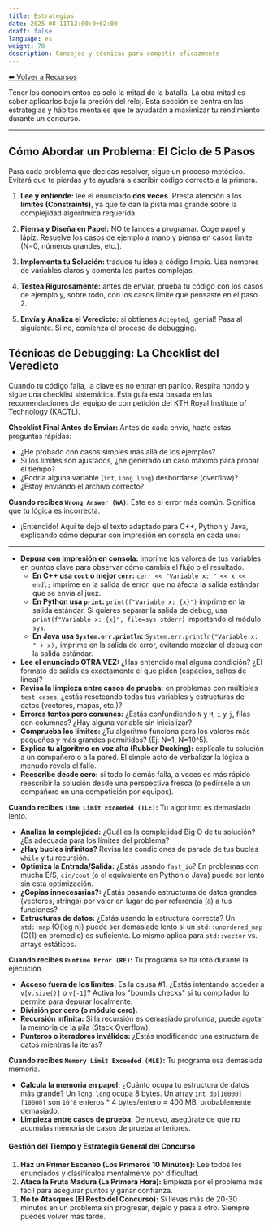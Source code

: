```yaml
---
title: Estrategias
date: 2025-08-11T12:00:0+02:00
draft: false
language: es
weight: 70
description: Consejos y técnicas para competir eficazmente
---
```


[⬅ Volver a Recursos](../)


Tener los conocimientos es solo la mitad de la batalla. La otra mitad es saber aplicarlos bajo la presión del reloj. Esta sección se centra en las estrategias y hábitos mentales que te ayudarán a maximizar tu rendimiento durante un concurso.

---

## Cómo Abordar un Problema: El Ciclo de 5 Pasos

Para cada problema que decidas resolver, sigue un proceso metódico. Evitará que te pierdas y te ayudará a escribir código correcto a la primera.

1.  **Lee y entiende:** lee el enunciado **dos veces**. Presta atención a los **límites (Constraints)**, ya que te dan la pista más grande sobre la complejidad algorítmica requerida.
2.  **Piensa y Diseña en Papel:** NO te lances a programar. Coge papel y lápiz. Resuelve los casos de ejemplo a mano y piensa en casos límite (N=0, números grandes, etc.).
3.  **Implementa tu Solución:** traduce tu idea a código limpio. Usa nombres de variables claros y comenta las partes complejas.

4.  **Testea Rigurosamente:** antes de enviar, prueba tu código con los casos de ejemplo y, sobre todo, con los casos límite que pensaste en el paso 2.

5.  **Envía y Analiza el Veredicto:** si obtienes `Accepted`, ¡genial! Pasa al siguiente. Si no, comienza el proceso de debugging.

## Técnicas de Debugging: La Checklist del Veredicto

Cuando tu código falla, la clave es no entrar en pánico. Respira hondo y sigue una checklist sistemática. Esta guía está basada en las recomendaciones del equipo de competición del KTH Royal Institute of Technology (KACTL).

**Checklist Final Antes de Enviar:**
Antes de cada envío, hazte estas preguntas rápidas:
*   ¿He probado con casos simples más allá de los ejemplos?
*   Si los límites son ajustados, ¿he generado un caso máximo para probar el tiempo?
*   ¿Podría alguna variable (`int`, `long long`) desbordarse (overflow)?
*   ¿Estoy enviando el archivo correcto?

**Cuando recibes `Wrong Answer (WA)`:**
Este es el error más común. Significa que tu lógica es incorrecta.

*   ¡Entendido! Aquí te dejo el texto adaptado para C++, Python y Java, explicando cómo depurar con impresión en consola en cada uno:

---

* **Depura con impresión en consola:** imprime los valores de tus variables en puntos clave para observar cómo cambia el flujo o el resultado.
    - **En C++ usa `cout` o mejor `cerr`:**
  `cerr << "Variable x: " << x << endl;` imprime en la salida de error, que no afecta la salida estándar que se envía al juez.
    - **En Python usa `print`:**
  `print(f"Variable x: {x}")` imprime en la salida estándar. Si quieres separar la salida de debug, usa `print(f"Variable x: {x}", file=sys.stderr)` importando el módulo `sys`.
  - **En Java usa `System.err.println`:**
  `System.err.println("Variable x: " + x);` imprime en la salida de error, evitando mezclar el debug con la salida estándar.
*   **Lee el enunciado OTRA VEZ:** ¿Has entendido mal alguna condición? ¿El formato de salida es exactamente el que piden (espacios, saltos de línea)?
*   **Revisa la limpieza entre casos de prueba:** en problemas con múltiples `test cases`, ¿estás reseteando todas tus variables y estructuras de datos (vectores, mapas, etc.)?
*   **Errores tontos pero comunes:** ¿Estás confundiendo `N` y `M`, `i` y `j`, filas con columnas? ¿Hay alguna variable sin inicializar?
*   **Comprueba los límites:** ¿Tu algoritmo funciona para los valores más pequeños y más grandes permitidos? (Ej: N=1, N=10^5).
*   **Explica tu algoritmo en voz alta (Rubber Ducking):** explícale tu solución a un compañero o a la pared. El simple acto de verbalizar la lógica a menudo revela el fallo.
*   **Reescribe desde cero:** si todo lo demás falla, a veces es más rápido reescribir la solución desde una perspectiva fresca (o pedírselo a un compañero en una competición por equipos).

**Cuando recibes `Time Limit Exceeded (TLE)`:**
Tu algoritmo es demasiado lento.

*   **Analiza la complejidad:** ¿Cuál es la complejidad Big O de tu solución? ¿Es adecuada para los límites del problema?
*   **¿Hay bucles infinitos?** Revisa las condiciones de parada de tus bucles `while` y tu recursión.
*   **Optimiza la Entrada/Salida:** ¿Estás usando `fast_io`? En problemas con mucha E/S, `cin/cout` (o el equivalente en Python o Java) puede ser lento sin esta optimización.
*   **¿Copias innecesarias?:** ¿Estás pasando estructuras de datos grandes (vectores, strings) por valor en lugar de por referencia (`&`) a tus funciones?
*   **Estructuras de datos:** ¿Estás usando la estructura correcta? Un `std::map` (O(log n)) puede ser demasiado lento si un `std::unordered_map` (O(1) en promedio) es suficiente. Lo mismo aplica para `std::vector` vs. arrays estáticos.

**Cuando recibes `Runtime Error (RE)`:**
Tu programa se ha roto durante la ejecución.

*   **Acceso fuera de los límites:** Es la causa #1. ¿Estás intentando acceder a `v[v.size()]` o `v[-1]`? Activa los "bounds checks" si tu compilador lo permite para depurar localmente.
*   **División por cero (o módulo cero).**
*   **Recursión infinita:** Si la recursión es demasiado profunda, puede agotar la memoria de la pila (Stack Overflow).
*   **Punteros o iteradores inválidos:** ¿Estás modificando una estructura de datos mientras la iteras?

**Cuando recibes `Memory Limit Exceeded (MLE)`:**
Tu programa usa demasiada memoria.

*   **Calcula la memoria en papel:** ¿Cuánto ocupa tu estructura de datos más grande? Un `long long` ocupa 8 bytes. Un array `int dp[10000][10000]` son `10^8` enteros * 4 bytes/entero = 400 MB, probablemente demasiado.
*   **Limpieza entre casos de prueba:** De nuevo, asegúrate de que no acumulas memoria de casos de prueba anteriores.

#### Gestión del Tiempo y Estrategia General del Concurso

1.  **Haz un Primer Escaneo (Los Primeros 10 Minutos):** Lee todos los enunciados y clasifícalos mentalmente por dificultad.
2.  **Ataca la Fruta Madura (La Primera Hora):** Empieza por el problema más fácil para asegurar puntos y ganar confianza.
3.  **No te Atasques (El Resto del Concurso):** Si llevas más de 20-30 minutos en un problema sin progresar, déjalo y pasa a otro. Siempre puedes volver más tarde.